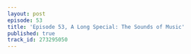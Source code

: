 ```yaml
---
layout: post
episode: 53
title: 'Episode 53, A Long Special: The Sounds of Music'
published: true
track_id: 273295050
---
```

<div class='list post-player' track='{{page.track_id}}'></div>
